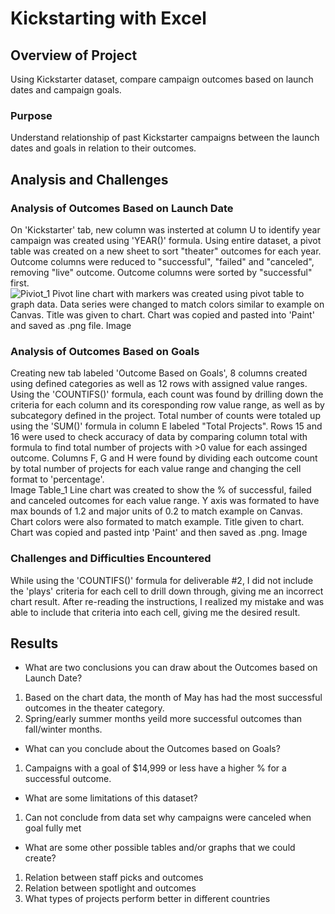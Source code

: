 # Kickstarting with Excel

## Overview of Project
Using Kickstarter dataset, compare campaign outcomes based on launch dates and campaign goals.

### Purpose
Understand relationship of past Kickstarter campaigns between the launch dates and goals in relation to their outcomes.

## Analysis and Challenges

### Analysis of Outcomes Based on Launch Date
On 'Kickstarter' tab, new column was insterted at column U to identify year campaign was created using 'YEAR()' formula.  Using entire dataset, a pivot table was created on a new sheet to sort "theater" outcomes for each year. Outcome columns were reduced to "successful", "failed" and "canceled", removing "live" outcome.  Outcome columns were sorted by "successful" first.  
![Piviot_1](C:\Users\boyer\Bootcamp\Kickstarter-analysis\resources\Piviot_1)
Pivot line chart with markers was created using pivot table to graph data.  Data series were changed to match colors similar to example on Canvas.  Title was given to chart.  Chart was copied and pasted into 'Paint' and saved as .png file.
Image

### Analysis of Outcomes Based on Goals
Creating new tab labeled 'Outcome Based on Goals', 8 columns created using defined categories as well as 12 rows with assigned value ranges.  Using the 'COUNTIFS()' formula, each count was found by drilling down the criteria for each column and its coresponding row value range, as well as by subcategory defined in the project.  Total number of counts were totaled up using the 'SUM()' formula in column E labeled "Total Projects".  Rows 15 and 16 were used to check accuracy of data by comparing column total with formula to find total number of projects with >0 value for each assinged outcome.  Columns F, G and H were found by dividing each outcome count by total number of projects for each value range and changing the cell format to 'percentage'.  
Image Table_1
Line chart was created to show the % of successful, failed and canceled outcomes for each value range.  Y axis was formated to have max bounds of 1.2 and major units of 0.2 to match example on Canvas.  Chart colors were also formated to match example.  Title given to chart.  Chart was copied and pasted intp 'Paint' and then saved as .png.
Image

### Challenges and Difficulties Encountered
While using the 'COUNTIFS()' formula for deliverable #2, I did not include the 'plays' criteria for each cell to drill down through, giving me an incorrect chart result.  After re-reading the instructions, I realized my mistake and was able to include that criteria into each cell, giving me the desired result.

## Results

- What are two conclusions you can draw about the Outcomes based on Launch Date?
1. Based on the chart data, the month of May has had the most successful outcomes in the theater category.
2. Spring/early summer months yeild more successful outcomes than fall/winter months.

- What can you conclude about the Outcomes based on Goals?
1. Campaigns with a goal of $14,999 or less have a higher % for a successful outcome.

- What are some limitations of this dataset?
1. Can not conclude from data set why campaigns were canceled when goal fully met 

- What are some other possible tables and/or graphs that we could create?
1. Relation between staff picks and outcomes
2. Relation between spotlight and outcomes
3. What types of projects perform better in different countries

